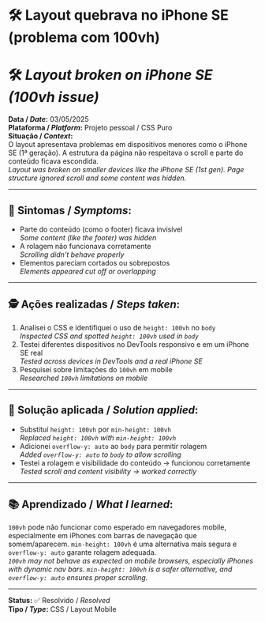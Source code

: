 # 🛠️ Layout quebrava no iPhone SE (problema com 100vh)  
# 🛠️ _Layout broken on iPhone SE (100vh issue)_

**Data / _Date_:** 03/05/2025  
**Plataforma / _Platform_:** Projeto pessoal / CSS Puro  
**Situação / _Context_:**  
O layout apresentava problemas em dispositivos menores como o iPhone SE (1ª geração). A estrutura da página não respeitava o scroll e parte do conteúdo ficava escondida.  
_Layout was broken on smaller devices like the iPhone SE (1st gen). Page structure ignored scroll and some content was hidden._

---

## 🧪 Sintomas / _Symptoms_:

- Parte do conteúdo (como o footer) ficava invisível  
  _Some content (like the footer) was hidden_  
- A rolagem não funcionava corretamente  
  _Scrolling didn't behave properly_  
- Elementos pareciam cortados ou sobrepostos  
  _Elements appeared cut off or overlapping_

---

## 🕵️ Ações realizadas / _Steps taken_:

1. Analisei o CSS e identifiquei o uso de `height: 100vh` no `body`  
   _Inspected CSS and spotted `height: 100vh` used in `body`_  
2. Testei diferentes dispositivos no DevTools responsivo e em um iPhone SE real  
   _Tested across devices in DevTools and a real iPhone SE_  
3. Pesquisei sobre limitações do `100vh` em mobile  
   _Researched `100vh` limitations on mobile_

---

## 🧼 Solução aplicada / _Solution applied_:

- Substituí `height: 100vh` por `min-height: 100vh`  
  _Replaced `height: 100vh` with `min-height: 100vh`_  
- Adicionei `overflow-y: auto` ao `body` para permitir rolagem  
  _Added `overflow-y: auto` to `body` to allow scrolling_  
- Testei a rolagem e visibilidade do conteúdo → funcionou corretamente  
  _Tested scroll and content visibility → worked correctly_

---

## 📚 Aprendizado / _What I learned_:

`100vh` pode não funcionar como esperado em navegadores mobile, especialmente em iPhones com barras de navegação que somem/aparecem. `min-height: 100vh` é uma alternativa mais segura e `overflow-y: auto` garante rolagem adequada.  
_`100vh` may not behave as expected on mobile browsers, especially iPhones with dynamic nav bars. `min-height: 100vh` is a safer alternative, and `overflow-y: auto` ensures proper scrolling._

---

**Status:** ✅ Resolvido / _Resolved_  
**Tipo / _Type_:** CSS / Layout Mobile



